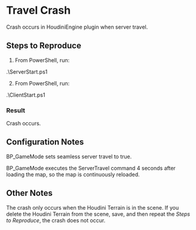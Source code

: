 # Travel Crash
Crash occurs in HoudiniEngine plugin when server travel.

## Steps to Reproduce
1. From PowerShell, run:

  .\ServerStart.ps1

2. From PowerShell, run:

  .\ClientStart.ps1

### Result
Crash occurs.

## Configuration Notes
BP_GameMode sets seamless server travel to true.


BP_GameMode executes the ServerTravel command 4 seconds after loading the map, so the map is continuously
reloaded.

## Other Notes
The crash only occurs when the Houdini Terrain is in the scene. If you delete the Houdini Terrain from the scene, save, and then repeat the *Steps to Reproduce*, the crash does not occur.
